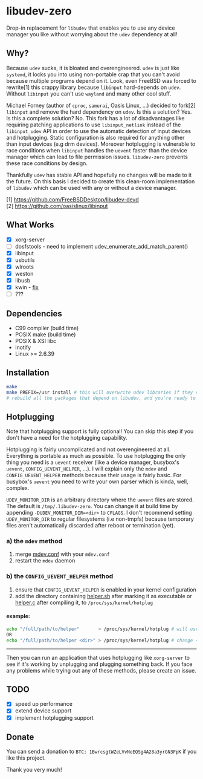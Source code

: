# libudev-zero
Drop-in replacement for `libudev` that enables you to use any device manager
you like without worrying about the `udev` dependency at all!

## Why?
Because `udev` sucks, it is bloated and overengineered. `udev` is just like `systemd`, it locks you into using non-portable crap that you can't avoid because multiple programs depend on it. Look, even FreeBSD was forced to rewrite[1] this crappy library because `libinput` hard-depends on `udev`. Without `libinput` you can't use `wayland` and many other cool stuff.

Michael Forney (author of `cproc`, `samurai`, Oasis Linux, ...) decided to fork[2] `libinput` and remove the hard dependency on `udev`. Is this a solution? Yes.
Is this a complete solution? No. This fork has a lot of disadvantages like requiring patching applications to use `libinput_netlink` instead of the `libinput_udev` API in order to use the automatic detection of input devices and hotplugging. Static configuration is also required for anything other than input devices (e.g drm devices). Moreover hotplugging is vulnerable to race conditions when `libinput` handles the `uevent` faster than the device manager which can lead to file permission issues. `libudev-zero` prevents these race conditions by design.

Thankfully `udev` has stable API and hopefully no changes will be made to it the future. On this basis I decided to create this clean-room implementation of `libudev` which can be used with any or without a device manager.

[1] https://github.com/FreeBSDDesktop/libudev-devd  
[2] https://github.com/oasislinux/libinput

## What Works
* [x] xorg-server
* [ ] dosfstools - need to implement udev_enumerate_add_match_parent()
* [x] libinput
* [x] usbutils
* [x] wlroots
* [x] weston
* [x] libusb
* [x] kwin - [fix](https://github.com/dilyn-corner/KISS-kde/commit/0cc72748e46f859a0fced55b0c3fcc1dd9586a38)
* [ ] ???

## Dependencies
* C99 compiler (build time)
* POSIX make (build time)
* POSIX & XSI libc
* inotify
* Linux >= 2.6.39

## Installation

```sh
make
make PREFIX=/usr install # this will overwrite udev libraries if they exist
# rebuild all the packages that depend on libudev, and you're ready to go.
```

## Hotplugging
Note that hotplugging support is fully optional! You can skip this step if you don't have a need for the hotplugging capability.

Hotplugging is fairly uncomplicated and not overengineered at all. Everything is portable as much as possible. To use hotplugging the only thing you need is a `uevent` receiver (like a device manager, busybox's `uevent`, `CONFIG_UEVENT_HELPER`, ...). I will explain only the `mdev` and `CONFIG_UEVENT_HELPER` methods because their usage is fairly basic. For busybox's `uevent` you need to write your own parser which is kinda, well, complex.

`UDEV_MONITOR_DIR` is an arbitrary directory where the `uevent` files are stored. The default is `/tmp/.libudev-zero`. You can change it at build time by appending `-DUDEV_MONITOR_DIR=<dir>` to `CFLAGS`. I don't recommend setting `UDEV_MONITOR_DIR` to regular filesystems (i.e non-tmpfs) because temporary files aren't automatically discarded after reboot or termination (yet).

### a) the `mdev` method
1. merge [mdev.conf](contrib/mdev.conf) with your `mdev.conf`
2. restart the `mdev` daemon

### b) the `CONFIG_UEVENT_HELPER` method
1. ensure that `CONFIG_UEVENT_HELPER` is enabled in your kernel configuration
2. add the directory containing [helper.sh](contrib/helper.sh) after marking it as executable or [helper.c](contrib/helper.c) after compiling it, to `/proc/sys/kernel/hotplug`

#### example:
```sh
echo "/full/path/to/helper"       > /proc/sys/kernel/hotplug # will use the default UDEV_MONITOR_DIR
OR
echo "/full/path/to/helper <dir>" > /proc/sys/kernel/hotplug # change <dir> to your UDEV_MONITOR_DIR
```

---
Then you can run an application that uses hotplugging like `xorg-server` to see if it's working by unplugging and plugging something back. If you face any problems while trying out any of these methods, please create an issue.

## TODO
* [x] speed up performance
* [x] extend device support
* [x] implement hotplugging support

## Donate
You can send a donation to `BTC: 1BwrcsgtWZeLVvNeEQSg4A28a3yrGN3FpK` if you like this project.

Thank you very much!
